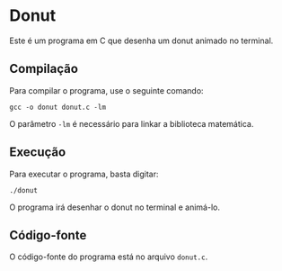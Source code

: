 <!DOCTYPE html>
<html>

<body>
    <h1>Donut</h1>
    <p>Este é um programa em C que desenha um donut animado no terminal.</p>
    <h2>Compilação</h2>
    <p>Para compilar o programa, use o seguinte comando:</p>
    <pre><code>gcc -o donut donut.c -lm</code></pre>
    <p>O parâmetro <code>-lm</code> é necessário para linkar a biblioteca matemática.</p>
    <h2>Execução</h2>
    <p>Para executar o programa, basta digitar:</p>
    <pre><code>./donut</code></pre>
    <p>O programa irá desenhar o donut no terminal e animá-lo.</p>
    <h2>Código-fonte</h2>
    <p>O código-fonte do programa está no arquivo <code>donut.c</code>.</p>
</body>

</html>